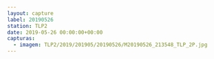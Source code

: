 ```yaml
---
layout: capture
label: 20190526
station: TLP2
date: 2019-05-26 00:00:00+00:00
capturas:
  - imagem: TLP2/2019/201905/20190526/M20190526_213548_TLP_2P.jpg
---
```

